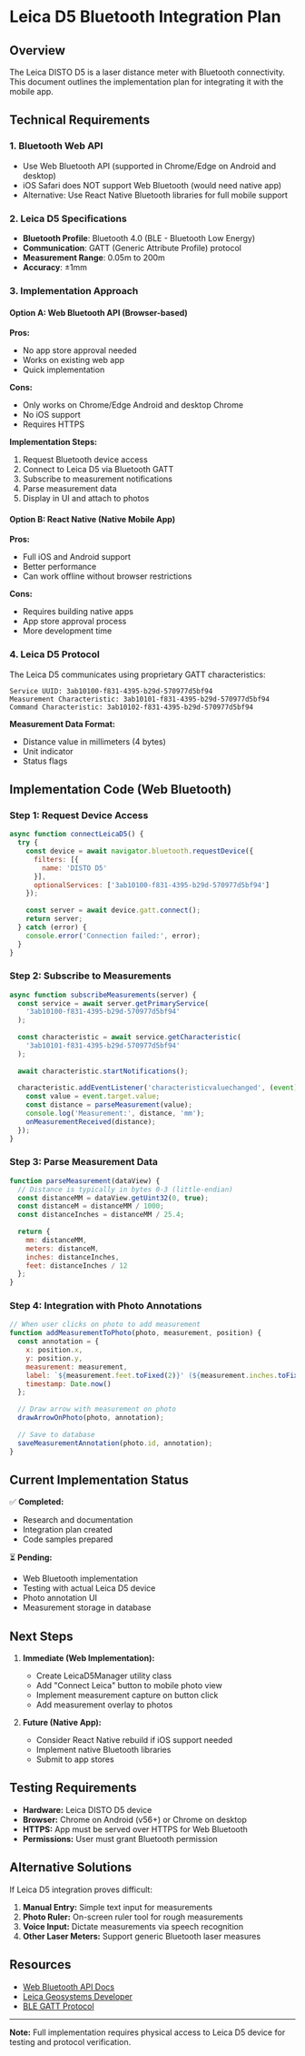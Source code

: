 # Leica D5 Bluetooth Integration Plan

## Overview
The Leica DISTO D5 is a laser distance meter with Bluetooth connectivity. This document outlines the implementation plan for integrating it with the mobile app.

## Technical Requirements

### 1. Bluetooth Web API
- Use Web Bluetooth API (supported in Chrome/Edge on Android and desktop)
- iOS Safari does NOT support Web Bluetooth (would need native app)
- Alternative: Use React Native Bluetooth libraries for full mobile support

### 2. Leica D5 Specifications
- **Bluetooth Profile**: Bluetooth 4.0 (BLE - Bluetooth Low Energy)
- **Communication**: GATT (Generic Attribute Profile) protocol
- **Measurement Range**: 0.05m to 200m
- **Accuracy**: ±1mm

### 3. Implementation Approach

#### Option A: Web Bluetooth API (Browser-based)
**Pros:**
- No app store approval needed
- Works on existing web app
- Quick implementation

**Cons:**
- Only works on Chrome/Edge Android and desktop Chrome
- No iOS support
- Requires HTTPS

**Implementation Steps:**
1. Request Bluetooth device access
2. Connect to Leica D5 via Bluetooth GATT
3. Subscribe to measurement notifications
4. Parse measurement data
5. Display in UI and attach to photos

#### Option B: React Native (Native Mobile App)
**Pros:**
- Full iOS and Android support
- Better performance
- Can work offline without browser restrictions

**Cons:**
- Requires building native apps
- App store approval process
- More development time

### 4. Leica D5 Protocol

The Leica D5 communicates using proprietary GATT characteristics:

```
Service UUID: 3ab10100-f831-4395-b29d-570977d5bf94
Measurement Characteristic: 3ab10101-f831-4395-b29d-570977d5bf94
Command Characteristic: 3ab10102-f831-4395-b29d-570977d5bf94
```

**Measurement Data Format:**
- Distance value in millimeters (4 bytes)
- Unit indicator
- Status flags

## Implementation Code (Web Bluetooth)

### Step 1: Request Device Access
```javascript
async function connectLeicaD5() {
  try {
    const device = await navigator.bluetooth.requestDevice({
      filters: [{ 
        name: 'DISTO D5' 
      }],
      optionalServices: ['3ab10100-f831-4395-b29d-570977d5bf94']
    });
    
    const server = await device.gatt.connect();
    return server;
  } catch (error) {
    console.error('Connection failed:', error);
  }
}
```

### Step 2: Subscribe to Measurements
```javascript
async function subscribeMeasurements(server) {
  const service = await server.getPrimaryService(
    '3ab10100-f831-4395-b29d-570977d5bf94'
  );
  
  const characteristic = await service.getCharacteristic(
    '3ab10101-f831-4395-b29d-570977d5bf94'
  );
  
  await characteristic.startNotifications();
  
  characteristic.addEventListener('characteristicvaluechanged', (event) => {
    const value = event.target.value;
    const distance = parseMeasurement(value);
    console.log('Measurement:', distance, 'mm');
    onMeasurementReceived(distance);
  });
}
```

### Step 3: Parse Measurement Data
```javascript
function parseMeasurement(dataView) {
  // Distance is typically in bytes 0-3 (little-endian)
  const distanceMM = dataView.getUint32(0, true);
  const distanceM = distanceMM / 1000;
  const distanceInches = distanceMM / 25.4;
  
  return {
    mm: distanceMM,
    meters: distanceM,
    inches: distanceInches,
    feet: distanceInches / 12
  };
}
```

### Step 4: Integration with Photo Annotations
```javascript
// When user clicks on photo to add measurement
function addMeasurementToPhoto(photo, measurement, position) {
  const annotation = {
    x: position.x,
    y: position.y,
    measurement: measurement,
    label: `${measurement.feet.toFixed(2)}' (${measurement.inches.toFixed(1)}")`,
    timestamp: Date.now()
  };
  
  // Draw arrow with measurement on photo
  drawArrowOnPhoto(photo, annotation);
  
  // Save to database
  saveMeasurementAnnotation(photo.id, annotation);
}
```

## Current Implementation Status

✅ **Completed:**
- Research and documentation
- Integration plan created
- Code samples prepared

⏳ **Pending:**
- Web Bluetooth implementation
- Testing with actual Leica D5 device
- Photo annotation UI
- Measurement storage in database

## Next Steps

1. **Immediate (Web Implementation):**
   - Create LeicaD5Manager utility class
   - Add "Connect Leica" button to mobile photo view
   - Implement measurement capture on button click
   - Add measurement overlay to photos

2. **Future (Native App):**
   - Consider React Native rebuild if iOS support needed
   - Implement native Bluetooth libraries
   - Submit to app stores

## Testing Requirements

- **Hardware:** Leica DISTO D5 device
- **Browser:** Chrome on Android (v56+) or Chrome on desktop
- **HTTPS:** App must be served over HTTPS for Web Bluetooth
- **Permissions:** User must grant Bluetooth permission

## Alternative Solutions

If Leica D5 integration proves difficult:

1. **Manual Entry:** Simple text input for measurements
2. **Photo Ruler:** On-screen ruler tool for rough measurements
3. **Voice Input:** Dictate measurements via speech recognition
4. **Other Laser Meters:** Support generic Bluetooth laser measures

## Resources

- [Web Bluetooth API Docs](https://developer.mozilla.org/en-US/docs/Web/API/Web_Bluetooth_API)
- [Leica Geosystems Developer](https://leica-geosystems.com/developer)
- [BLE GATT Protocol](https://www.bluetooth.com/specifications/gatt/)

---

**Note:** Full implementation requires physical access to Leica D5 device for testing and protocol verification.